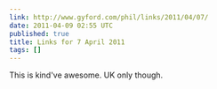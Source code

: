 ```yaml
---
link: http://www.gyford.com/phil/links/2011/04/07/
date: 2011-04-09 02:55 UTC
published: true
title: Links for 7 April 2011
tags: []
---
```


This is kind've awesome. UK only though.
